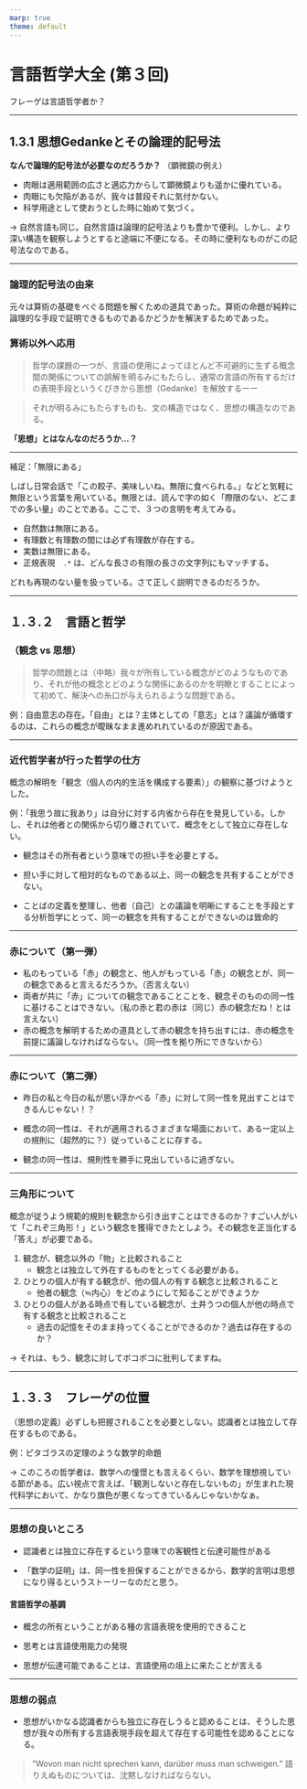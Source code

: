 ```yaml
---
marp: true
theme: default
---
```



# 言語哲学大全 (第３回)

フレーゲは言語哲学者か？

---

## 1.3.1 思想Gedankeとその論理的記号法

**なんで論理的記号法が必要なのだろうか？** （顕微鏡の例え）
- 肉眼は適用範囲の広さと適応力からして顕微鏡よりも遥かに優れている。
- 肉眼にも欠陥があるが、我々は普段それに気付かない。
- 科学用途として使おうとした時に始めて気づく。

→ 自然言語も同じ。自然言語は論理的記号法よりも豊かで便利。しかし、より深い構造を観察しようとすると途端に不便になる。その時に便利なものがこの記号法なのである。

---

### 論理的記号法の由来

元々は算術の基礎をべぐる問題を解くための道具であった。算術の命題が純粋に論理的な手段で証明できるものであるかどうかを解決するためであった。

### 算術以外へ応用

> 哲学の課題の一つが、言語の使用によってほとんど不可避的に生ずる概念間の関係についての誤解を明るみにもたらし、通常の言語の所有するだけの表現手段というくびきから思想（Gedanke）を解放するーー

> それが明るみにもたらすものも、文の構造ではなく、思想の構造なのである。

**「思想」とはなんなのだろうか…？**

---

補足：「無限にある」

しばし日常会話で「この餃子、美味しいね。無限に食べられる。」などと気軽に無限という言葉を用いている。無限とは、読んで字の如く「際限のない、どこまでの多い量」のことである。ここで、３つの言明を考えてみる。

- 自然数は無限にある。
- 有理数と有理数の間には必ず有理数が存在する。
- 実数は無限にある。
- 正規表現　`.*` は、どんな長さの有限の長さの文字列にもマッチする。

どれも再現のない量を扱っている。さて正しく説明できるのだろうか。

---

## １.３.２　言語と哲学
### （観念 vs 思想）

> 哲学の問題とは（中略）我々が所有している概念がどのようなものであり、それが他の概念とどのような関係にあるのかを明瞭とすることによって初めて、解決への糸口が与えられるような問題である。

例：自由意志の存在。「自由」とは？主体としての「意志」とは？議論が循環するのは、これらの概念が曖昧なまま進めれれているのが原因である。

---

### 近代哲学者が行った哲学の仕方

概念の解明を「観念（個人の内的生活を構成する要素）」の観察に基づけようとした。

例：「我思う故に我あり」は自分に対する内省から存在を発見している。しかし、それは他者との関係から切り離されていて、概念をとして独立に存在しない。

- 観念はその所有者という意味での担い手を必要とする。

- 担い手に対して相対的なものである以上、同一の観念を共有することができない。

- ことばの定義を整理し、他者（自己）との議論を明晰にすることを手段とする分析哲学にとって、同一の観念を共有することができないのは致命的

---

### 赤について（第一弾）

- 私のもっている「赤」の観念と、他人がもっている「赤」の観念とが、同一の観念であると言えるだろうか。（否言えない）
- 両者が共に「赤」についての観念であることことを、観念そのものの同一性に基けることはできない。（私の赤と君の赤は（同じ）赤の観念だね！とは言えない）
- 赤の概念を解明するための道具として赤の観念を持ち出すには、赤の概念を前提に議論しなければならない。（同一性を拠り所にできないから）

---

### 赤について（第二弾）

- 昨日の私と今日の私が思い浮かべる「赤」に対して同一性を見出すことはできるんじゃない！？

- 概念の同一性は、それが適用されるさまざまな場面において、ある一定以上の規則に（超然的に？）従っていることに存する。

- 観念の同一性は、規則性を勝手に見出しているに過ぎない。

---

### 三角形について

概念が従うよう規範的規則を観念から引き出すことはできるのか？すごい人がいて「これぞ三角形！」という観念を獲得できたとしよう。その観念を正当化する「答え」が必要である。

1. 観念が、観念以外の「物」と比較されること
    - 観念とは独立して外在するものをとってくる必要がある。
2. ひとりの個人が有する観念が、他の個人の有する観念と比較されること
    - 他者の観念（≒内心）をどのようにして知ることができようか
3. ひとりの個人がある時点で有している観念が、土井うつの個人が他の時点で有する観念と比較されること
    - 過去の記憶をそのまま持ってくることができるのか？過去は存在するのか？

→ それは、もう、観念に対してボコボコに批判してますね。

---

## １.３.３　フレーゲの位置

（思想の定義）必ずしも把握されることを必要としない。認識者とは独立して存在するものである。

例：ピタゴラスの定理のような数学的命題

→ このころの哲学者は、数学への憧憬とも言えるくらい、数学を理想視している節がある。広い視点で言えば、「観測しないと存在しないもの」が生まれた現代科学において、かなり旗色が悪くなってきているんじゃないかなぁ。

---

### 思想の良いところ

- 認識者とは独立に存在するという意味での客観性と伝達可能性がある

- 「数学の証明」は、同一性を担保することができるから、数学的言明は思想になり得るというストーリーなのだと思う。


#### 言語哲学の基調
- 概念の所有ということがある種の言語表現を使用的できること
- 思考とは言語使用能力の発現

- 思想が伝達可能であることは、言語使用の俎上に来たことが言える

---

### 思想の弱点

- 思想がいかなる認識者からも独立に存在しうると認めることは、そうした思想が我々の所有する言語表現手段を超えて存在する可能性を認めることになる。

> ”Wovon man nicht sprechen kann, darüber muss man schweigen.”
> 語りえぬものについては、沈黙しなければならない。
